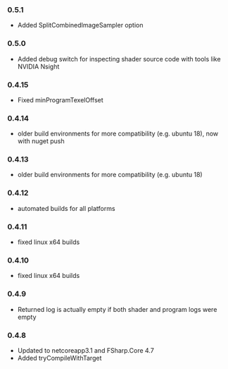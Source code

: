 ### 0.5.1
- Added SplitCombinedImageSampler option

### 0.5.0
- Added debug switch for inspecting shader source code with tools like NVIDIA Nsight

### 0.4.15
- Fixed minProgramTexelOffset

### 0.4.14
- older build environments for more compatibility (e.g. ubuntu 18), now with nuget push

### 0.4.13
- older build environments for more compatibility (e.g. ubuntu 18)

### 0.4.12
- automated builds for all platforms

### 0.4.11
- fixed linux x64 builds

### 0.4.10
- fixed linux x64 builds

### 0.4.9
- Returned log is actually empty if both shader and program logs were empty

### 0.4.8
- Updated to netcoreapp3.1 and FSharp.Core 4.7
- Added tryCompileWithTarget
